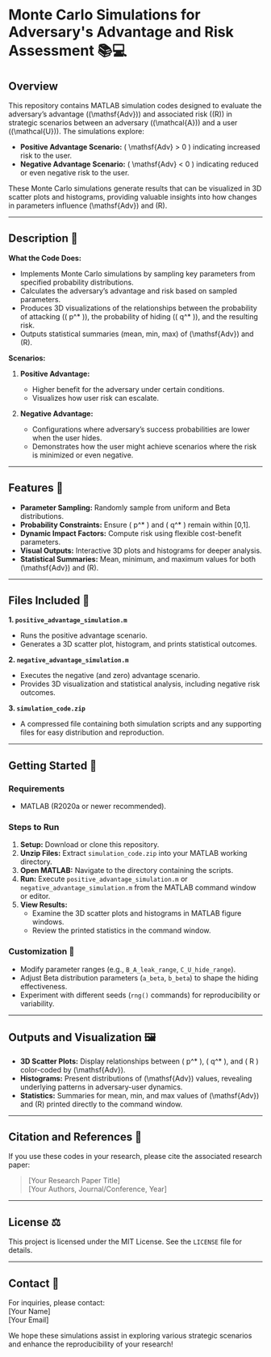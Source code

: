 # Monte Carlo Simulations for Adversary's Advantage and Risk Assessment 📚💻

## Overview
This repository contains MATLAB simulation codes designed to evaluate the adversary’s advantage (\(\mathsf{Adv}\)) and associated risk (\(R\)) in strategic scenarios between an adversary (\(\mathcal{A}\)) and a user (\(\mathcal{U}\)). The simulations explore:

- **Positive Advantage Scenario:** \( \mathsf{Adv} > 0 \) indicating increased risk to the user.
- **Negative Advantage Scenario:** \( \mathsf{Adv} < 0 \) indicating reduced or even negative risk to the user.

These Monte Carlo simulations generate results that can be visualized in 3D scatter plots and histograms, providing valuable insights into how changes in parameters influence \(\mathsf{Adv}\) and \(R\).

---

## Description 📝

**What the Code Does:**
- Implements Monte Carlo simulations by sampling key parameters from specified probability distributions.
- Calculates the adversary’s advantage and risk based on sampled parameters.
- Produces 3D visualizations of the relationships between the probability of attacking (\( p^* \)), the probability of hiding (\( q^* \)), and the resulting risk.
- Outputs statistical summaries (mean, min, max) of \(\mathsf{Adv}\) and \(R\).

**Scenarios:**
1. **Positive Advantage:** 
   - Higher benefit for the adversary under certain conditions.
   - Visualizes how user risk can escalate.

2. **Negative Advantage:**
   - Configurations where adversary’s success probabilities are lower when the user hides.
   - Demonstrates how the user might achieve scenarios where the risk is minimized or even negative.

---

## Features 🌟

- **Parameter Sampling:** Randomly sample from uniform and Beta distributions.
- **Probability Constraints:** Ensure \( p^* \) and \( q^* \) remain within [0,1].
- **Dynamic Impact Factors:** Compute risk using flexible cost-benefit parameters.
- **Visual Outputs:** Interactive 3D plots and histograms for deeper analysis.
- **Statistical Summaries:** Mean, minimum, and maximum values for both \(\mathsf{Adv}\) and \(R\).

---

## Files Included 📂

**1. `positive_advantage_simulation.m`**
   - Runs the positive advantage scenario.
   - Generates a 3D scatter plot, histogram, and prints statistical outcomes.

**2. `negative_advantage_simulation.m`**
   - Executes the negative (and zero) advantage scenario.
   - Provides 3D visualization and statistical analysis, including negative risk outcomes.

**3. `simulation_code.zip`**
   - A compressed file containing both simulation scripts and any supporting files for easy distribution and reproduction.

---

## Getting Started 🚀

### Requirements
- MATLAB (R2020a or newer recommended).

### Steps to Run
1. **Setup:** Download or clone this repository.
2. **Unzip Files:** Extract `simulation_code.zip` into your MATLAB working directory.
3. **Open MATLAB:** Navigate to the directory containing the scripts.
4. **Run:** Execute `positive_advantage_simulation.m` or `negative_advantage_simulation.m` from the MATLAB command window or editor.
5. **View Results:** 
   - Examine the 3D scatter plots and histograms in MATLAB figure windows.
   - Review the printed statistics in the command window.

### Customization 🔧
- Modify parameter ranges (e.g., `B_A_leak_range`, `C_U_hide_range`).
- Adjust Beta distribution parameters (`a_beta`, `b_beta`) to shape the hiding effectiveness.
- Experiment with different seeds (`rng()` commands) for reproducibility or variability.

---

## Outputs and Visualization 🖼️

- **3D Scatter Plots:** Display relationships between \( p^* \), \( q^* \), and \( R \) color-coded by \(\mathsf{Adv}\).
- **Histograms:** Present distributions of \(\mathsf{Adv}\) values, revealing underlying patterns in adversary-user dynamics.
- **Statistics:** Summaries for mean, min, and max values of \(\mathsf{Adv}\) and \(R\) printed directly to the command window.

---

## Citation and References 📜
If you use these codes in your research, please cite the associated research paper:
> [Your Research Paper Title]  
> [Your Authors, Journal/Conference, Year]

---

## License ⚖️
This project is licensed under the MIT License. See the `LICENSE` file for details.

---

## Contact 💬
For inquiries, please contact:  
[Your Name]  
[Your Email]

We hope these simulations assist in exploring various strategic scenarios and enhance the reproducibility of your research!
